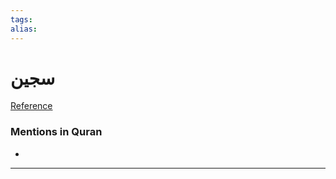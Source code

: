 ```yaml
---
tags: 
alias: 
---
```


# سجين

[Reference](https://corpus.quran.com/concept.jsp?id=sijjeen)

### Mentions in Quran
- 

---

